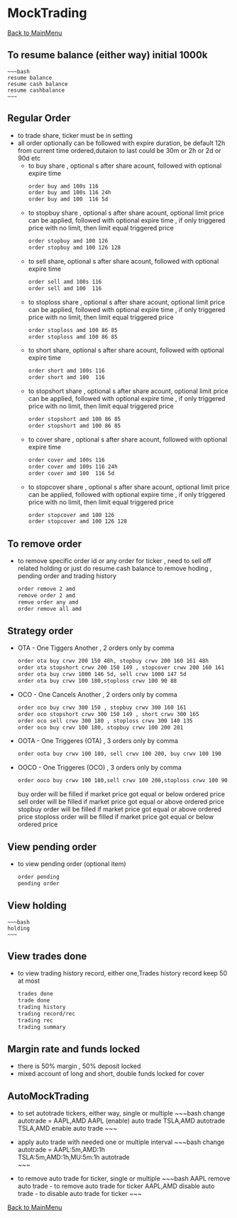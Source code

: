 
# MockTrading
[Back to MainMenu](/docs/helpmain.md)
## To resume balance (either way) initial 1000k
    
    ~~~bash
    resume balance 
    resume cash balance
    resume cashbalance
    ~~~
## Regular Order 
  * to trade share, ticker must be in setting
  * all order optionally can be followed with expire duration, be default 12h from current time ordered,dutaion to last could be 30m or 2h or 2d or 90d etc
    - to buy share , optional s after share acount, followed with optional expire time
      ~~~bash
      order buy amd 100s 116 
      order buy amd 100s 116 24h
      order buy amd 100  116 5d
      ~~~
    - to stopbuy share , optional s after share acount, optional limit price can be applied, followed with optional expire time , if only triggered price with no limit, then limit equal triggered price
      ~~~bash
      order stopbuy amd 100 126
      order stopbuy amd 100 126 128
      ~~~
    - to sell share, optional s after share acount, followed with optional expire time
      ~~~bash
      order sell amd 100s 116 
      order sell amd 100  116 
      ~~~
    - to stoploss share , optional s after share acount, optional limit price can be applied, followed with optional expire time , if only triggered price with no limit, then limit equal triggered price
      ~~~bash
      order stoploss amd 100 86 85
      order stoploss amd 100 86 85
      ~~~  
    - to short share, optional s after share acount, followed with optional expire time
      ~~~bash
      order short amd 100s 116 
      order short amd 100  116 
      ~~~
    - to stopshort share , optional s after share acount, optional limit price can be applied, followed with optional expire time , if only triggered price with no limit, then limit equal triggered price
      ~~~bash
      order stopshort amd 100 86 85
      order stopshort amd 100 86 85
      ~~~  
    - to cover share , optional s after share acount, followed with optional expire time
      ~~~bash
      order cover amd 100s 116 
      order cover amd 100s 116 24h
      order cover amd 100  116 5d
      ~~~
    - to stopcover share , optional s after share acount, optional limit price can be applied, followed with optional expire time , if only triggered price with no limit, then limit equal triggered price
      ~~~bash
      order stopcover amd 100 126
      order stopcover amd 100 126 128
      ~~~

## To remove order       

  * to remove specific order id or any order for ticker , need to sell off related holding  or just do resume cash balance to remove hoding , pending order and trading history
    ~~~bash
    order remove 2 amd  
    remove order 2 amd  
    remve order any amd 
    order remove all amd 
    ~~~

## Strategy order

  * OTA - One Tiggers Another , 2 orders only by comma 
    ~~~bash
    order ota buy crwv 200 150 48h, stopbuy crwv 200 160 161 48h
    order ota stopshort crwv 200 150 149 , stopcover crwv 200 160 161
    order ota buy crwv 1000 146 5d, sell crwv 1000 147 5d
    order ota buy crwv 100 180,stoploss crwv 100 90 88
    ~~~
    
  * OCO - One Cancels Another , 2 orders only by comma 
    ~~~bash
    order oco buy crwv 300 150 , stopbuy crwv 300 160 161
    order oco stopshort crwv 300 150 149 , short crwv 300 165
    order oco sell crwv 300 180 , stoploss crwv 300 140 135
    order oco buy crwv 100 180, stopbuy crwv 100 200 201    
    ~~~

  * OOTA - One Triggeres (OTA) , 3 orders only by comma     
    ~~~bash
    order oota buy crwv 100 180, sell crwv 100 200, buy crwv 100 190
    ~~~

  * OOCO - One Triggeres (OCO) , 3 orders only by comma     
    ~~~bash
    order ooco buy crwv 100 180,sell crwv 100 200,stoploss crwv 100 90 88
    ~~~
    
    buy order will be filled if market price got equal or below ordered price
    sell order will be filled if market price got equal or above ordered price
    stopbuy order will be filled if market price got equal or above ordered price
    stoploss order will be filled if market price got equal or below ordered price
    
## View pending order    
  * to view pending order (optional item)
    ~~~bash  
    order pending
    pending order
    ~~~
    
## View holding
    ~~~bash  
    holding
    ~~~

## View trades done
  * to view trading history record, either one,Trades history record keep 50 at most
    ~~~bash
    trades done
    trade done
    trading history
    trading record/rec
    trading rec
    trading summary
    ~~~
    
## Margin rate and funds locked
  * there is 50% margin , 50% deposit locked
  * mixed account of long and short, double funds locked for cover

## AutoMockTrading

   - to set autotrade tickers, either way, single or multiple
    ~~~bash
    change autotrade = AAPL,AMD
    AAPL (enable) auto trade
    TSLA,AMD autotrade
    TSLA,AMD enable auto trade
    ~~~
    
   - apply auto trade with needed one or multiple interval 
    ~~~bash
    change autotrade = AAPL:5m,AMD:1h  
    TSLA:5m,AMD:1h,MU:5m:1h autotrade  
    ~~~
   
   - to remove auto trade for ticker, single or multiple
    ~~~bash
    AAPL remove auto trade      - to remove auto trade for ticker
    AAPL,AMD disable auto trade      - to disable auto trade for ticker
    ~~~

   [Back to MainMenu](/docs/helpmain.md)